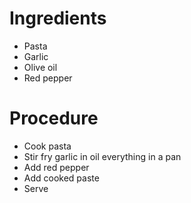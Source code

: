 # Ingredients
- Pasta
- Garlic
- Olive oil
- Red pepper

# Procedure
- Cook pasta
- Stir fry garlic in oil everything in a pan
- Add red pepper
- Add cooked paste
- Serve
